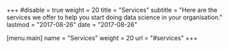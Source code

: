 +++
#disable = true
weight = 20
title = "Services"
subtitle = "Here are the services we offer to help you start doing data science in your organisation."
lastmod = "2017-08-26"
date = "2017-08-26"

[menu.main]
  name = "Services"
  weight = 20
  url = "#services"
+++
